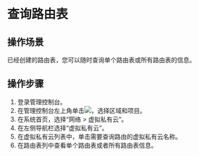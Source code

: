 # 查询路由表<a name="vpc_route_0009"></a>

## 操作场景<a name="s974a02c09b8e44f59dcc9335de2d030a"></a>

已经创建的路由表，您可以随时查询单个路由表或所有路由表的信息。

## 操作步骤<a name="sdec7a81b54b0476b8e37270f45edcca7"></a>

1.  登录管理控制台。
2.  在管理控制台左上角单击![](figures/icon-region.png)，选择区域和项目。
3.  在系统首页，选择“网络 \> 虚拟私有云”。
4.  在左侧导航栏选择“虚拟私有云”。
5.  在虚拟私有云列表中，单击需要查询路由的虚拟私有云名称。
6.  在路由表列中查看单个路由表或者所有路由表信息。

